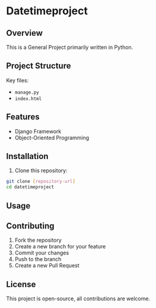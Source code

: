 # Datetimeproject

## Overview
This is a General Project primarily written in Python.

## Project Structure
Key files:
- `manage.py`
- `index.html`

## Features
- Django Framework
- Object-Oriented Programming

## Installation

1. Clone this repository:
 ```bash
 git clone [repository-url]
 cd datetimeproject
 ```

## Usage

## Contributing

1. Fork the repository
2. Create a new branch for your feature
3. Commit your changes
4. Push to the branch
5. Create a new Pull Request

## License

This project is open-source, all contributions are welcome.